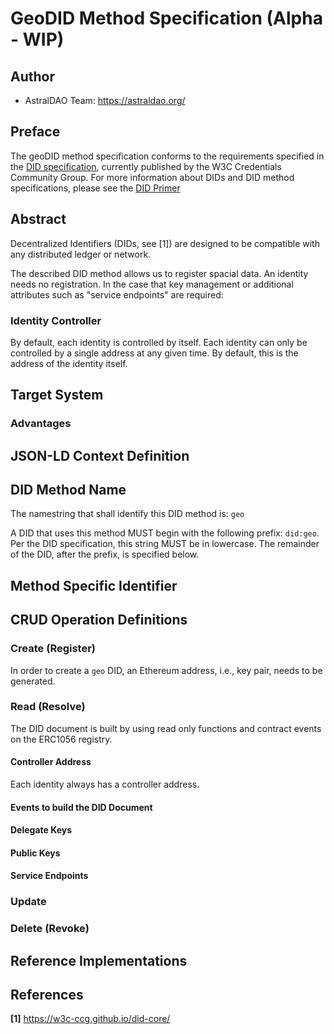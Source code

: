 # GeoDID Method Specification (Alpha - WIP)

## Author

-   AstralDAO Team: <https://astraldao.org/>

## Preface

The geoDID method specification conforms to the requirements specified in
the [DID specification](https://w3c-ccg.github.io/did-core/), currently published by the
W3C Credentials Community Group. For more information about DIDs and DID method specifications,
please see the [DID Primer](https://github.com/WebOfTrustInfo/rebooting-the-web-of-trust-fall2017/blob/master/topics-and-advance-readings/did-primer.md)

## Abstract

Decentralized Identifiers (DIDs, see [1]) are designed to be compatible with any distributed ledger or network.

The described DID method allows us to register spacial data.
An identity needs no registration. In the case that key management or additional
attributes such as "service endpoints" are required:

### Identity Controller
By default, each identity is controlled by itself. Each identity can only be controlled by a single
address at any given time. By default, this is the address of the identity itself.

## Target System

### Advantages

## JSON-LD Context Definition


## DID Method Name

The namestring that shall identify this DID method is: `geo`

A DID that uses this method MUST begin with the following prefix: `did:geo`. Per the DID specification, this string
MUST be in lowercase. The remainder of the DID, after the prefix, is specified below.

## Method Specific Identifier

## CRUD Operation Definitions

### Create (Register)

In order to create a `geo` DID, an Ethereum address, i.e., key pair, needs to be generated.

### Read (Resolve)

The DID document is built by using read only functions and contract events on the ERC1056 registry.

#### Controller Address

Each identity always has a controller address.

#### Events to build the DID Document

#### Delegate Keys

#### Public Keys

#### Service Endpoints

### Update

### Delete (Revoke)

## Reference Implementations

## References

 **[1]** <https://w3c-ccg.github.io/did-core/>